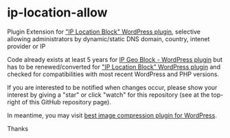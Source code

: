 # ip-location-allow
Plugin Extension for ["IP Location Block" WordPress plugin](https://github.com/gdarko/ip-location-block), selective allowing administrators by dynamic/static DNS domain, country, intenet provider or IP 

Code already exists at least 5 years for [IP Geo Block - WordPress plugin](https://github.com/tokkonopapa/WordPress-IP-Geo-Block) but has to be renewed/converted for ["IP Location Block" WordPress plugin](https://github.com/gdarko/ip-location-block) and checked for compatibilities with most recent WordPress and PHP versions.

If you are interested to be notified when changes occur, please show your interest by giving a "star" or click "watch" for this repository (see at the top-right of this GitHub repository page).

In meantime, you may visit [best image compression plugin for WordPress](https://github.com/ddur/Warp-iMagick).

Thanks
